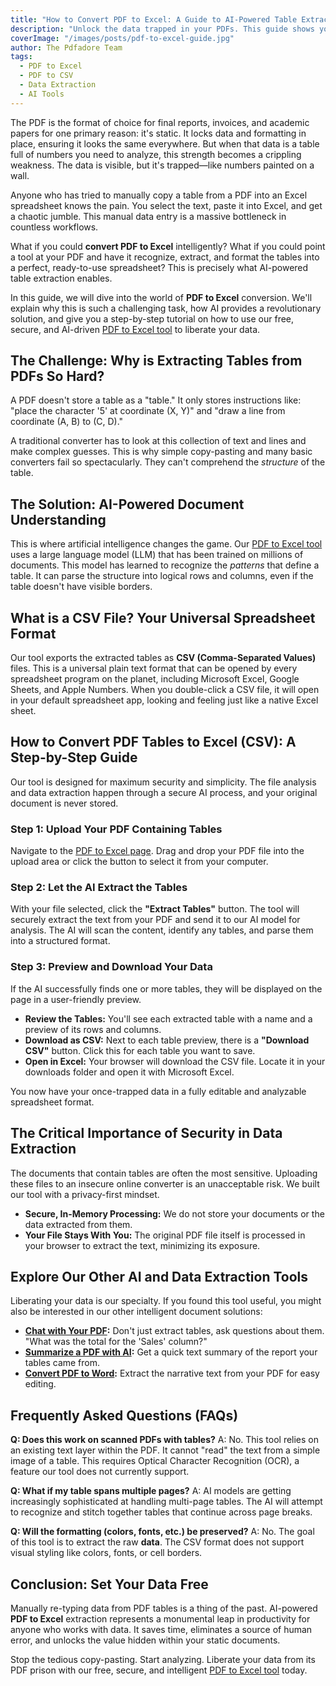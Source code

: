 ```yaml
---
title: "How to Convert PDF to Excel: A Guide to AI-Powered Table Extraction"
description: "Unlock the data trapped in your PDFs. This guide shows you how to use AI to accurately extract tables from PDF files and convert them to editable Excel (CSV) spreadsheets. The best PDF to Excel tool."
coverImage: "/images/posts/pdf-to-excel-guide.jpg"
author: The Pdfadore Team
tags:
  - PDF to Excel
  - PDF to CSV
  - Data Extraction
  - AI Tools
---
```


The PDF is the format of choice for final reports, invoices, and academic papers for one primary reason: it's static. It locks data and formatting in place, ensuring it looks the same everywhere. But when that data is a table full of numbers you need to analyze, this strength becomes a crippling weakness. The data is visible, but it's trapped—like numbers painted on a wall.

Anyone who has tried to manually copy a table from a PDF into an Excel spreadsheet knows the pain. You select the text, paste it into Excel, and get a chaotic jumble. This manual data entry is a massive bottleneck in countless workflows.

What if you could **convert PDF to Excel** intelligently? What if you could point a tool at your PDF and have it recognize, extract, and format the tables into a perfect, ready-to-use spreadsheet? This is precisely what AI-powered table extraction enables.

In this guide, we will dive into the world of **PDF to Excel** conversion. We'll explain why this is such a challenging task, how AI provides a revolutionary solution, and give you a step-by-step tutorial on how to use our free, secure, and AI-driven [PDF to Excel tool](#/pdf-to-excel) to liberate your data.

## The Challenge: Why is Extracting Tables from PDFs So Hard?

A PDF doesn't store a table as a "table." It only stores instructions like: "place the character '5' at coordinate (X, Y)" and "draw a line from coordinate (A, B) to (C, D)."

A traditional converter has to look at this collection of text and lines and make complex guesses. This is why simple copy-pasting and many basic converters fail so spectacularly. They can't comprehend the *structure* of the table.

## The Solution: AI-Powered Document Understanding

This is where artificial intelligence changes the game. Our [PDF to Excel tool](#/pdf-to-excel) uses a large language model (LLM) that has been trained on millions of documents. This model has learned to recognize the *patterns* that define a table. It can parse the structure into logical rows and columns, even if the table doesn't have visible borders.

## What is a CSV File? Your Universal Spreadsheet Format

Our tool exports the extracted tables as **CSV (Comma-Separated Values)** files. This is a universal plain text format that can be opened by every spreadsheet program on the planet, including Microsoft Excel, Google Sheets, and Apple Numbers. When you double-click a CSV file, it will open in your default spreadsheet app, looking and feeling just like a native Excel sheet.

## How to Convert PDF Tables to Excel (CSV): A Step-by-Step Guide

Our tool is designed for maximum security and simplicity. The file analysis and data extraction happen through a secure AI process, and your original document is never stored.

### Step 1: Upload Your PDF Containing Tables
Navigate to the [PDF to Excel page](#/pdf-to-excel). Drag and drop your PDF file into the upload area or click the button to select it from your computer.

### Step 2: Let the AI Extract the Tables
With your file selected, click the **"Extract Tables"** button. The tool will securely extract the text from your PDF and send it to our AI model for analysis. The AI will scan the content, identify any tables, and parse them into a structured format.

### Step 3: Preview and Download Your Data
If the AI successfully finds one or more tables, they will be displayed on the page in a user-friendly preview.

*   **Review the Tables:** You'll see each extracted table with a name and a preview of its rows and columns.
*   **Download as CSV:** Next to each table preview, there is a **"Download CSV"** button. Click this for each table you want to save.
*   **Open in Excel:** Your browser will download the CSV file. Locate it in your downloads folder and open it with Microsoft Excel.

You now have your once-trapped data in a fully editable and analyzable spreadsheet format.

## The Critical Importance of Security in Data Extraction

The documents that contain tables are often the most sensitive. Uploading these files to an insecure online converter is an unacceptable risk. We built our tool with a privacy-first mindset.

*   **Secure, In-Memory Processing:** We do not store your documents or the data extracted from them.
*   **Your File Stays With You:** The original PDF file itself is processed in your browser to extract the text, minimizing its exposure.

## Explore Our Other AI and Data Extraction Tools

Liberating your data is our specialty. If you found this tool useful, you might also be interested in our other intelligent document solutions:

*   **[Chat with Your PDF](#/blog/chat-with-pdf-ai-qa-guide):** Don't just extract tables, ask questions about them. "What was the total for the 'Sales' column?"
*   **[Summarize a PDF with AI](#/blog/how-to-summarize-pdf-with-ai):** Get a quick text summary of the report your tables came from.
*   **[Convert PDF to Word](#/blog/how-to-convert-pdf-to-word-guide):** Extract the narrative text from your PDF for easy editing.

## Frequently Asked Questions (FAQs)

**Q: Does this work on scanned PDFs with tables?**
A: No. This tool relies on an existing text layer within the PDF. It cannot "read" the text from a simple image of a table. This requires Optical Character Recognition (OCR), a feature our tool does not currently support.

**Q: What if my table spans multiple pages?**
A: AI models are getting increasingly sophisticated at handling multi-page tables. The AI will attempt to recognize and stitch together tables that continue across page breaks.

**Q: Will the formatting (colors, fonts, etc.) be preserved?**
A: No. The goal of this tool is to extract the raw **data**. The CSV format does not support visual styling like colors, fonts, or cell borders.

## Conclusion: Set Your Data Free
Manually re-typing data from PDF tables is a thing of the past. AI-powered **PDF to Excel** extraction represents a monumental leap in productivity for anyone who works with data. It saves time, eliminates a source of human error, and unlocks the value hidden within your static documents.

Stop the tedious copy-pasting. Start analyzing. Liberate your data from its PDF prison with our free, secure, and intelligent [PDF to Excel tool](#/pdf-to-excel) today.